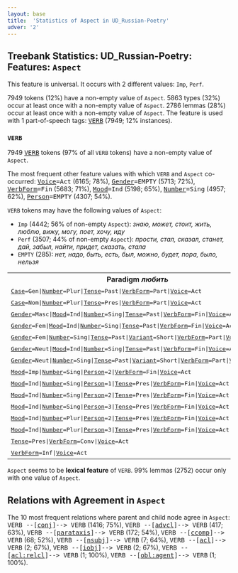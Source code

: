 ```yaml
---
layout: base
title:  'Statistics of Aspect in UD_Russian-Poetry'
udver: '2'
---
```


## Treebank Statistics: UD_Russian-Poetry: Features: `Aspect`

This feature is universal.
It occurs with 2 different values: `Imp`, `Perf`.

7949 tokens (12%) have a non-empty value of `Aspect`.
5863 types (32%) occur at least once with a non-empty value of `Aspect`.
2786 lemmas (28%) occur at least once with a non-empty value of `Aspect`.
The feature is used with 1 part-of-speech tags: <tt><a href="ru_poetry-pos-VERB.html">VERB</a></tt> (7949; 12% instances).

### `VERB`

7949 <tt><a href="ru_poetry-pos-VERB.html">VERB</a></tt> tokens (97% of all `VERB` tokens) have a non-empty value of `Aspect`.

The most frequent other feature values with which `VERB` and `Aspect` co-occurred: <tt><a href="ru_poetry-feat-Voice.html">Voice</a></tt><tt>=Act</tt> (6165; 78%), <tt><a href="ru_poetry-feat-Gender.html">Gender</a></tt><tt>=EMPTY</tt> (5713; 72%), <tt><a href="ru_poetry-feat-VerbForm.html">VerbForm</a></tt><tt>=Fin</tt> (5683; 71%), <tt><a href="ru_poetry-feat-Mood.html">Mood</a></tt><tt>=Ind</tt> (5198; 65%), <tt><a href="ru_poetry-feat-Number.html">Number</a></tt><tt>=Sing</tt> (4957; 62%), <tt><a href="ru_poetry-feat-Person.html">Person</a></tt><tt>=EMPTY</tt> (4307; 54%).

`VERB` tokens may have the following values of `Aspect`:

* `Imp` (4442; 56% of non-empty `Aspect`): <em>знаю, может, стоит, жить, люблю, вижу, могу, поет, хочу, иду</em>
* `Perf` (3507; 44% of non-empty `Aspect`): <em>прости, стал, сказал, станет, дай, забыл, найти, придет, сказать, стала</em>
* `EMPTY` (285): <em>нет, надо, быть, есть, был, можно, будет, пора, было, нельзя</em>

<table>
  <tr><th>Paradigm <i>любить</i></th><th><tt>Imp</tt></th><th><tt>Perf</tt></th></tr>
  <tr><td><tt><tt><a href="ru_poetry-feat-Case.html">Case</a></tt><tt>=Gen</tt>|<tt><a href="ru_poetry-feat-Number.html">Number</a></tt><tt>=Plur</tt>|<tt><a href="ru_poetry-feat-Tense.html">Tense</a></tt><tt>=Past</tt>|<tt><a href="ru_poetry-feat-VerbForm.html">VerbForm</a></tt><tt>=Part</tt>|<tt><a href="ru_poetry-feat-Voice.html">Voice</a></tt><tt>=Act</tt></tt></td><td><em>любивших</em></td><td></td></tr>
  <tr><td><tt><tt><a href="ru_poetry-feat-Case.html">Case</a></tt><tt>=Nom</tt>|<tt><a href="ru_poetry-feat-Number.html">Number</a></tt><tt>=Plur</tt>|<tt><a href="ru_poetry-feat-Tense.html">Tense</a></tt><tt>=Pres</tt>|<tt><a href="ru_poetry-feat-VerbForm.html">VerbForm</a></tt><tt>=Part</tt>|<tt><a href="ru_poetry-feat-Voice.html">Voice</a></tt><tt>=Act</tt></tt></td><td><em>любящие</em></td><td></td></tr>
  <tr><td><tt><tt><a href="ru_poetry-feat-Gender.html">Gender</a></tt><tt>=Masc</tt>|<tt><a href="ru_poetry-feat-Mood.html">Mood</a></tt><tt>=Ind</tt>|<tt><a href="ru_poetry-feat-Number.html">Number</a></tt><tt>=Sing</tt>|<tt><a href="ru_poetry-feat-Tense.html">Tense</a></tt><tt>=Past</tt>|<tt><a href="ru_poetry-feat-VerbForm.html">VerbForm</a></tt><tt>=Fin</tt>|<tt><a href="ru_poetry-feat-Voice.html">Voice</a></tt><tt>=Act</tt></tt></td><td><em>любил</em></td><td></td></tr>
  <tr><td><tt><tt><a href="ru_poetry-feat-Gender.html">Gender</a></tt><tt>=Fem</tt>|<tt><a href="ru_poetry-feat-Mood.html">Mood</a></tt><tt>=Ind</tt>|<tt><a href="ru_poetry-feat-Number.html">Number</a></tt><tt>=Sing</tt>|<tt><a href="ru_poetry-feat-Tense.html">Tense</a></tt><tt>=Past</tt>|<tt><a href="ru_poetry-feat-VerbForm.html">VerbForm</a></tt><tt>=Fin</tt>|<tt><a href="ru_poetry-feat-Voice.html">Voice</a></tt><tt>=Act</tt></tt></td><td><em>любила</em></td><td></td></tr>
  <tr><td><tt><tt><a href="ru_poetry-feat-Gender.html">Gender</a></tt><tt>=Fem</tt>|<tt><a href="ru_poetry-feat-Number.html">Number</a></tt><tt>=Sing</tt>|<tt><a href="ru_poetry-feat-Tense.html">Tense</a></tt><tt>=Past</tt>|<tt><a href="ru_poetry-feat-Variant.html">Variant</a></tt><tt>=Short</tt>|<tt><a href="ru_poetry-feat-VerbForm.html">VerbForm</a></tt><tt>=Part</tt>|<tt><a href="ru_poetry-feat-Voice.html">Voice</a></tt><tt>=Pass</tt></tt></td><td></td><td><em>любима</em></td></tr>
  <tr><td><tt><tt><a href="ru_poetry-feat-Gender.html">Gender</a></tt><tt>=Neut</tt>|<tt><a href="ru_poetry-feat-Mood.html">Mood</a></tt><tt>=Ind</tt>|<tt><a href="ru_poetry-feat-Number.html">Number</a></tt><tt>=Sing</tt>|<tt><a href="ru_poetry-feat-Tense.html">Tense</a></tt><tt>=Past</tt>|<tt><a href="ru_poetry-feat-VerbForm.html">VerbForm</a></tt><tt>=Fin</tt>|<tt><a href="ru_poetry-feat-Voice.html">Voice</a></tt><tt>=Act</tt></tt></td><td><em>любило</em></td><td></td></tr>
  <tr><td><tt><tt><a href="ru_poetry-feat-Gender.html">Gender</a></tt><tt>=Neut</tt>|<tt><a href="ru_poetry-feat-Number.html">Number</a></tt><tt>=Sing</tt>|<tt><a href="ru_poetry-feat-Tense.html">Tense</a></tt><tt>=Past</tt>|<tt><a href="ru_poetry-feat-Variant.html">Variant</a></tt><tt>=Short</tt>|<tt><a href="ru_poetry-feat-VerbForm.html">VerbForm</a></tt><tt>=Part</tt>|<tt><a href="ru_poetry-feat-Voice.html">Voice</a></tt><tt>=Pass</tt></tt></td><td></td><td><em>любимо</em></td></tr>
  <tr><td><tt><tt><a href="ru_poetry-feat-Mood.html">Mood</a></tt><tt>=Imp</tt>|<tt><a href="ru_poetry-feat-Number.html">Number</a></tt><tt>=Sing</tt>|<tt><a href="ru_poetry-feat-Person.html">Person</a></tt><tt>=2</tt>|<tt><a href="ru_poetry-feat-VerbForm.html">VerbForm</a></tt><tt>=Fin</tt>|<tt><a href="ru_poetry-feat-Voice.html">Voice</a></tt><tt>=Act</tt></tt></td><td><em>люби</em></td><td></td></tr>
  <tr><td><tt><tt><a href="ru_poetry-feat-Mood.html">Mood</a></tt><tt>=Ind</tt>|<tt><a href="ru_poetry-feat-Number.html">Number</a></tt><tt>=Sing</tt>|<tt><a href="ru_poetry-feat-Person.html">Person</a></tt><tt>=1</tt>|<tt><a href="ru_poetry-feat-Tense.html">Tense</a></tt><tt>=Pres</tt>|<tt><a href="ru_poetry-feat-VerbForm.html">VerbForm</a></tt><tt>=Fin</tt>|<tt><a href="ru_poetry-feat-Voice.html">Voice</a></tt><tt>=Act</tt></tt></td><td><em>люблю</em></td><td></td></tr>
  <tr><td><tt><tt><a href="ru_poetry-feat-Mood.html">Mood</a></tt><tt>=Ind</tt>|<tt><a href="ru_poetry-feat-Number.html">Number</a></tt><tt>=Sing</tt>|<tt><a href="ru_poetry-feat-Person.html">Person</a></tt><tt>=2</tt>|<tt><a href="ru_poetry-feat-Tense.html">Tense</a></tt><tt>=Pres</tt>|<tt><a href="ru_poetry-feat-VerbForm.html">VerbForm</a></tt><tt>=Fin</tt>|<tt><a href="ru_poetry-feat-Voice.html">Voice</a></tt><tt>=Act</tt></tt></td><td><em>любишь</em></td><td></td></tr>
  <tr><td><tt><tt><a href="ru_poetry-feat-Mood.html">Mood</a></tt><tt>=Ind</tt>|<tt><a href="ru_poetry-feat-Number.html">Number</a></tt><tt>=Sing</tt>|<tt><a href="ru_poetry-feat-Person.html">Person</a></tt><tt>=3</tt>|<tt><a href="ru_poetry-feat-Tense.html">Tense</a></tt><tt>=Pres</tt>|<tt><a href="ru_poetry-feat-VerbForm.html">VerbForm</a></tt><tt>=Fin</tt>|<tt><a href="ru_poetry-feat-Voice.html">Voice</a></tt><tt>=Act</tt></tt></td><td><em>любит</em></td><td></td></tr>
  <tr><td><tt><tt><a href="ru_poetry-feat-Mood.html">Mood</a></tt><tt>=Ind</tt>|<tt><a href="ru_poetry-feat-Number.html">Number</a></tt><tt>=Plur</tt>|<tt><a href="ru_poetry-feat-Person.html">Person</a></tt><tt>=2</tt>|<tt><a href="ru_poetry-feat-Tense.html">Tense</a></tt><tt>=Pres</tt>|<tt><a href="ru_poetry-feat-VerbForm.html">VerbForm</a></tt><tt>=Fin</tt>|<tt><a href="ru_poetry-feat-Voice.html">Voice</a></tt><tt>=Act</tt></tt></td><td><em>любите</em></td><td></td></tr>
  <tr><td><tt><tt><a href="ru_poetry-feat-Mood.html">Mood</a></tt><tt>=Ind</tt>|<tt><a href="ru_poetry-feat-Number.html">Number</a></tt><tt>=Plur</tt>|<tt><a href="ru_poetry-feat-Person.html">Person</a></tt><tt>=3</tt>|<tt><a href="ru_poetry-feat-Tense.html">Tense</a></tt><tt>=Pres</tt>|<tt><a href="ru_poetry-feat-VerbForm.html">VerbForm</a></tt><tt>=Fin</tt>|<tt><a href="ru_poetry-feat-Voice.html">Voice</a></tt><tt>=Act</tt></tt></td><td><em>Любят</em></td><td></td></tr>
  <tr><td><tt><tt><a href="ru_poetry-feat-Tense.html">Tense</a></tt><tt>=Pres</tt>|<tt><a href="ru_poetry-feat-VerbForm.html">VerbForm</a></tt><tt>=Conv</tt>|<tt><a href="ru_poetry-feat-Voice.html">Voice</a></tt><tt>=Act</tt></tt></td><td><em>любя</em></td><td></td></tr>
  <tr><td><tt><tt><a href="ru_poetry-feat-VerbForm.html">VerbForm</a></tt><tt>=Inf</tt>|<tt><a href="ru_poetry-feat-Voice.html">Voice</a></tt><tt>=Act</tt></tt></td><td><em>любить</em></td><td></td></tr>
</table>

`Aspect` seems to be **lexical feature** of `VERB`. 99% lemmas (2752) occur only with one value of `Aspect`.

## Relations with Agreement in `Aspect`

The 10 most frequent relations where parent and child node agree in `Aspect`:
<tt>VERB --[<tt><a href="ru_poetry-dep-conj.html">conj</a></tt>]--> VERB</tt> (1416; 75%),
<tt>VERB --[<tt><a href="ru_poetry-dep-advcl.html">advcl</a></tt>]--> VERB</tt> (417; 63%),
<tt>VERB --[<tt><a href="ru_poetry-dep-parataxis.html">parataxis</a></tt>]--> VERB</tt> (172; 54%),
<tt>VERB --[<tt><a href="ru_poetry-dep-ccomp.html">ccomp</a></tt>]--> VERB</tt> (68; 52%),
<tt>VERB --[<tt><a href="ru_poetry-dep-nsubj.html">nsubj</a></tt>]--> VERB</tt> (7; 64%),
<tt>VERB --[<tt><a href="ru_poetry-dep-acl.html">acl</a></tt>]--> VERB</tt> (2; 67%),
<tt>VERB --[<tt><a href="ru_poetry-dep-iobj.html">iobj</a></tt>]--> VERB</tt> (2; 67%),
<tt>VERB --[<tt><a href="ru_poetry-dep-acl-relcl.html">acl:relcl</a></tt>]--> VERB</tt> (1; 100%),
<tt>VERB --[<tt><a href="ru_poetry-dep-obl-agent.html">obl:agent</a></tt>]--> VERB</tt> (1; 100%).

